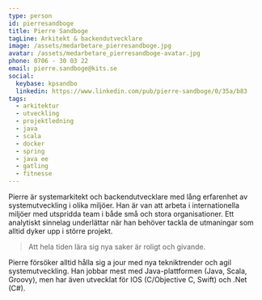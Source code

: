 ```yaml
---
type: person
id: pierresandboge
title: Pierre Sandboge
tagLine: Arkitekt & backendutvecklare
image: /assets/medarbetare_pierresandboge.jpg
avatar: /assets/medarbetare_pierresandboge-avatar.jpg
phone: 0706 - 30 03 22
email: pierre.sandboge@kits.se
social:
  keybase: kpsandbo
  linkedin: https://www.linkedin.com/pub/pierre-sandboge/0/35a/b83
tags:
  - arkitektur
  - utveckling
  - projektledning
  - java
  - scala
  - docker
  - spring
  - java ee
  - gatling
  - fitnesse
---
```


Pierre är systemarkitekt och backendutvecklare med lång erfarenhet av systemutveckling i olika miljöer. Han är van att arbeta i internationella miljöer med utspridda team i både små och stora organisationer. Ett analytiskt sinnelag underlättar när han behöver tackla de utmaningar som alltid dyker upp i större projekt.

> Att hela tiden lära sig nya saker är roligt och givande.

Pierre försöker alltid hålla sig a jour med nya tekniktrender och agil systemutveckling. Han jobbar mest med Java-plattformen (Java, Scala, Groovy), men har även utvecklat för IOS (C/Objective C, Swift) och .Net (C#).
